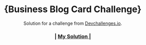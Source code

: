 <!-- Please update value in the {}  -->

<h1 align="center">{Business Blog Card Challenge}</h1>

<div align="center">
   Solution for a challenge from  <a href="http://devchallenges.io" target="_blank">Devchallenges.io</a>.
</div>

<div align="center">
  <h3>
    <span> | </span>
    <a href="https://business-blog-card0.netlify.app/">
     My Solution
    </a>
    <span> | </span>
  </h3>
</div>
